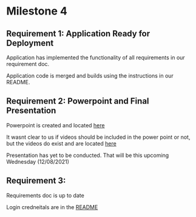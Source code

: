 # Milestone 4

## Requirement 1: Application Ready for Deployment

Application has implemented the functionality of all requirements in our requirement doc. 

Application code is merged and builds using the instructions in our README. 

## Requirement 2: Powerpoint and Final Presentation

Powerpoint is created and located [here](/docs/presentation/)

It wasnt clear to us if videos should be included in the power point or not, but the videos do exist and are located [here](/docs/recordings)

Presentation has yet to be conducted. That will be this upcoming Wednesday (12/08/2021)

## Requirement 3:

Requirements doc is up to date

Login credneitals are in the [README](/README.md#general-notes)